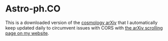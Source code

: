 # Astro-ph.CO

This is a downloaded version of the [cosmology arXiv](https://arxiv.org/list/astro-ph.CO/recent?show=1000) that I automatically keep updated daily to circumvent issues with CORS with [the arXiv scrolling page on my website](https://astrochristian.github.io/astro_ph_co/).
